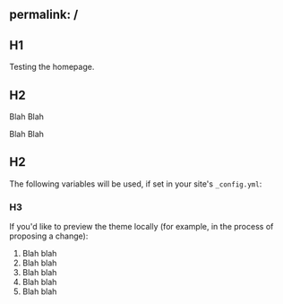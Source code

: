 ## permalink: /

## H1

Testing the homepage.

## H2

Blah Blah

Blah Blah

## H2

The following variables will be used, if set in your site's `_config.yml`:

### H3

If you'd like to preview the theme locally (for example, in the process of proposing a change):

1.  Blah blah
2.  Blah blah
3.  Blah blah
4.  Blah blah
5.  Blah blah